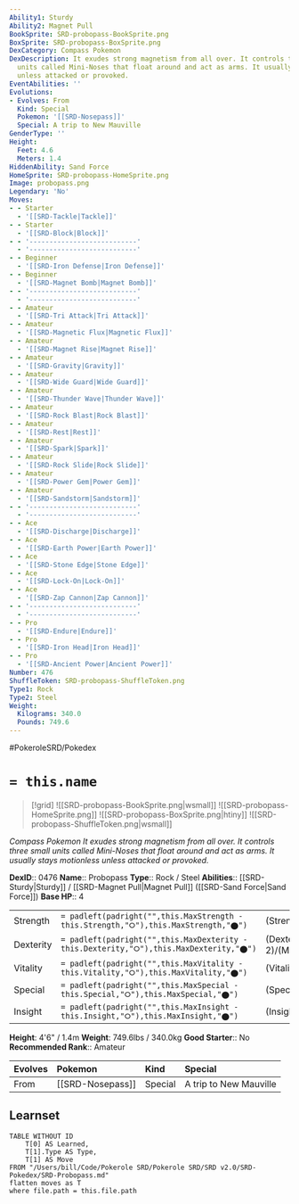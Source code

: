 ```yaml
---
Ability1: Sturdy
Ability2: Magnet Pull
BookSprite: SRD-probopass-BookSprite.png
BoxSprite: SRD-probopass-BoxSprite.png
DexCategory: Compass Pokemon
DexDescription: It exudes strong magnetism from all over. It controls three small
  units called Mini-Noses that float around and act as arms. It usually stays motionless
  unless attacked or provoked.
EventAbilities: ''
Evolutions:
- Evolves: From
  Kind: Special
  Pokemon: '[[SRD-Nosepass]]'
  Special: A trip to New Mauville
GenderType: ''
Height:
  Feet: 4.6
  Meters: 1.4
HiddenAbility: Sand Force
HomeSprite: SRD-probopass-HomeSprite.png
Image: probopass.png
Legendary: 'No'
Moves:
- - Starter
  - '[[SRD-Tackle|Tackle]]'
- - Starter
  - '[[SRD-Block|Block]]'
- - '---------------------------'
  - '---------------------------'
- - Beginner
  - '[[SRD-Iron Defense|Iron Defense]]'
- - Beginner
  - '[[SRD-Magnet Bomb|Magnet Bomb]]'
- - '---------------------------'
  - '---------------------------'
- - Amateur
  - '[[SRD-Tri Attack|Tri Attack]]'
- - Amateur
  - '[[SRD-Magnetic Flux|Magnetic Flux]]'
- - Amateur
  - '[[SRD-Magnet Rise|Magnet Rise]]'
- - Amateur
  - '[[SRD-Gravity|Gravity]]'
- - Amateur
  - '[[SRD-Wide Guard|Wide Guard]]'
- - Amateur
  - '[[SRD-Thunder Wave|Thunder Wave]]'
- - Amateur
  - '[[SRD-Rock Blast|Rock Blast]]'
- - Amateur
  - '[[SRD-Rest|Rest]]'
- - Amateur
  - '[[SRD-Spark|Spark]]'
- - Amateur
  - '[[SRD-Rock Slide|Rock Slide]]'
- - Amateur
  - '[[SRD-Power Gem|Power Gem]]'
- - Amateur
  - '[[SRD-Sandstorm|Sandstorm]]'
- - '---------------------------'
  - '---------------------------'
- - Ace
  - '[[SRD-Discharge|Discharge]]'
- - Ace
  - '[[SRD-Earth Power|Earth Power]]'
- - Ace
  - '[[SRD-Stone Edge|Stone Edge]]'
- - Ace
  - '[[SRD-Lock-On|Lock-On]]'
- - Ace
  - '[[SRD-Zap Cannon|Zap Cannon]]'
- - '---------------------------'
  - '---------------------------'
- - Pro
  - '[[SRD-Endure|Endure]]'
- - Pro
  - '[[SRD-Iron Head|Iron Head]]'
- - Pro
  - '[[SRD-Ancient Power|Ancient Power]]'
Number: 476
ShuffleToken: SRD-probopass-ShuffleToken.png
Type1: Rock
Type2: Steel
Weight:
  Kilograms: 340.0
  Pounds: 749.6
---
```


#PokeroleSRD/Pokedex

# `= this.name`

> [!grid]
> ![[SRD-probopass-BookSprite.png|wsmall]]
> ![[SRD-probopass-HomeSprite.png]]
> ![[SRD-probopass-BoxSprite.png|htiny]]
> ![[SRD-probopass-ShuffleToken.png|wsmall]]


*Compass Pokemon*
*It exudes strong magnetism from all over. It controls three small units called Mini-Noses that float around and act as arms. It usually stays motionless unless attacked or provoked.*

**DexID**:: 0476
**Name**:: Probopass
**Type**:: Rock / Steel
**Abilities**:: [[SRD-Sturdy|Sturdy]] / [[SRD-Magnet Pull|Magnet Pull]] ([[SRD-Sand Force|Sand Force]])
**Base HP**:: 4

|           |                                                                                        |                                          |
| --------- | -------------------------------------------------------------------------------------- | ---------------------------------------- |
| Strength  | `= padleft(padright("",this.MaxStrength - this.Strength,"⭘"),this.MaxStrength,"⬤")`    | (Strength::2)/(MaxStrength::4)   |
| Dexterity | `= padleft(padright("",this.MaxDexterity - this.Dexterity,"⭘"),this.MaxDexterity,"⬤")` | (Dexterity:: 2)/(MaxDexterity::5) |
| Vitality  | `= padleft(padright("",this.MaxVitality - this.Vitality,"⭘"),this.MaxVitality,"⬤")`    | (Vitality::4)/(MaxVitality::8)   |
| Special   | `= padleft(padright("",this.MaxSpecial - this.Special,"⭘"),this.MaxSpecial,"⬤")`       | (Special::2)/(MaxSpecial::5)     |
| Insight   | `= padleft(padright("",this.MaxInsight - this.Insight,"⭘"),this.MaxInsight,"⬤")`       | (Insight::4)/(MaxInsight::8)     |

**Height**: 4'6" / 1.4m
**Weight**: 749.6lbs / 340.0kg
**Good Starter**:: No
**Recommended Rank**:: Amateur

| Evolves   | Pokemon          | Kind    | Special                |
|:----------|:-----------------|:--------|:-----------------------|
| From      | [[SRD-Nosepass]] | Special | A trip to New Mauville |

## Learnset

```dataview
TABLE WITHOUT ID
    T[0] AS Learned,
    T[1].Type AS Type,
    T[1] AS Move
FROM "/Users/bill/Code/Pokerole SRD/Pokerole SRD/SRD v2.0/SRD-Pokedex/SRD-Probopass.md"
flatten moves as T
where file.path = this.file.path
```
